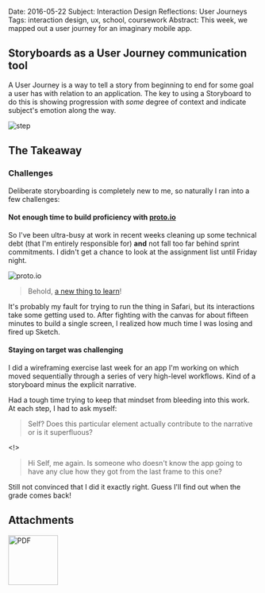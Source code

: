 Date:     2016-05-22
Subject:  Interaction Design Reflections: User Journeys
Tags:     interaction design, ux, school, coursework
Abstract: This week, we mapped out a user journey for an imaginary mobile app.

## Storyboards as a User Journey communication tool

A User Journey is a way to tell a story from beginning to end for some goal a user has with relation to an application.  The key to using a Storyboard to do this is showing progression with _some_ degree of context and indicate subject's emotion along the way.

![step](../writing/attachments/storyboard-step.svg)


## The Takeaway

### Challenges

Deliberate storyboarding is completely new to me, so naturally I ran into a few challenges:

#### Not enough time to build proficiency with [proto.io](https://proto.io)

So I've been ultra-busy at work in recent weeks cleaning up some technical debt (that I'm entirely responsible for) __and__ not fall too far behind sprint commitments.  I didn't get a chance to look at the assignment list until Friday night.

![proto.io](../writing/attachments/proto-dot-io.png)

> Behold, [a new thing to learn](https://proto.io)!

It's probably my fault for trying to run the thing in Safari, but its interactions take some getting used to.  After fighting with the canvas for about fifteen minutes to build a single screen, I realized how much time I was losing and fired up Sketch.


#### Staying on target was challenging

I did a wireframing exercise last week for an app I'm working on which moved sequentially through a series of very high-level workflows.  Kind of a storyboard minus the explicit narrative.

Had a tough time trying to keep that mindset from bleeding into this work.  At each step, I had to ask myself:

> Self?  Does this particular element actually contribute to the
> narrative or is it superfluous?

<!>

> Hi Self, me again.  Is someone who doesn't know the app going to
> have any clue how they got from the last frame to this one?

Still not convinced that I did it exactly right.  Guess I'll find out when the grade comes back!


## Attachments


[<img src="../writing/attachments/coursework-UserJourney-icon.png" alt="PDF" style="width: 100px !important; box-shadow: none !important; border-radius: 0 !important;"/>](//coursework.andsoitcontinues.com/61095-interaction-design-storyboard/deliverable.pdf)

